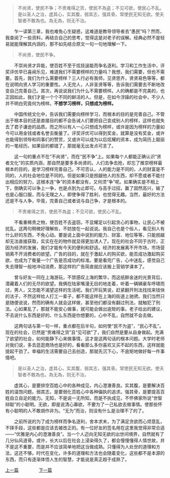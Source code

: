 > 不尚贤，使民不争；不贵难得之货，使民不為盗；不见可欲，使民心不乱。是以圣人之治，虚其心，实其腹，弱其志，强其骨。常使民无知无欲。使夫智者不敢為也。為无為，则无不治。

&emsp;&emsp;乍一读第三章，我也难免心生疑惑，这难道是教导领导者去“愚民”吗？然而，我查阅了一些资料，再结合自己的思考，觉得这是对老子的误解。经典必然不是轻易就能理解其内涵的，那不如先结合原文一句一句地理解一下。<br>

> 不尚贤，使民不争。

&emsp;&emsp;不崇尚贤才异能，使百姓不至于炫技逞能而争名逐利。学习和工作生活中，评奖评优早已喜闻乐见，难道我们不需要榜样的力量吗？我想，我们需要，但也不需要。首先，我们为什么需要榜样？三人行必有我师，见贤思齐，贤贤易色等等，都在说明向贤人学习的重要性。人无完人，人非圣贤等等，告诉我们需要去不断地改变自己完善自己。其次，再说说我们为什么不需要榜样。人的确都是不完美的，也正因如此，我们才是一个个不同的鲜活的人。但是，在如今浮躁的社会中，不少人并不明白究竟何为榜样。**不想学习榜样，只想成为榜样。**<br>

&emsp;&emsp;中国传统文化中，告诉我们需要向榜样学习，而根本的目的是完善自己。不管出于根本目的还是直接目的都不会告诫人们要把自己变成别人的榜样，这样也就失去了君子谦逊的品质。而之所以有人一心只想成为榜样，或许是因为榜样的力量如今可以用金钱或者名誉去衡量了。评奖评优可以得到奖金，就算是没有奖金，或许也能得到领导和同事们的赞赏，又或许可以成为以后炫耀的资本，成为简历上靓丽的一笔经历。如果目的都错了，那就毫无出发点可言了。<br>

&emsp;&emsp;这一句的重点不在“不尚贤”，而在“民不争”上。如果每个人都能正确认识“贤者文化”的实质内涵，那自然是要多多尚贤的。人们去争去抢，却忘了推崇榜样最根本的目的，是学习榜样完善自己。不可否认，人的能力是不同的，人的财富是不同的，人的社会地位是不同的。但是如果只是觊觎他人的东西，却不愿或者不能付出相应的努力，这根本连“争”的资本都没有，又何须“争”呢。如果确实是不相上下，倒确实可以争上一争，也是点到为止即可。与高手过招，赢了固然高兴，输了也是心服口服，而与无理之人，即使争得了胜利，也觉得无趣。当然，最好的方法还是不与人争，毕竟，完善自己或者说与自己争，才是根本的。<br>

> 不贵难得之货，使民不為盗；不见可欲，使民心不乱。

&emsp;&emsp;不看重稀贵之物，使百姓不去盗窃。不显耀足以引起贪心的事物，让民心不被扰乱。这两句稍微好理解些，不妨放在一起说说。我自己也是个俗人，看见别人有什么好的东西，不免心动。要是说上面中说到的能力、财富、地位等等，只能觊觎却无法直接获取，实实在在的物件就显得更加诱人了。现在的社会不同于古时，正因为经济的发展，我们才能有今天的便利和舒适。经济的发展离不开市场，市场营销离不开消费者的欲望。广告的目的，就在于激起人的购买欲，能否成功激起购买欲，也成为了衡量一个广告是否成功的标准。要是看完广告，心中迷乱，感觉自己失去理智一般地冲动消费，那这样的广告简直就应该搬上营销学课本了。<br>

&emsp;&emsp;曾与好友一同在上海游玩，不禁感叹上海的繁华，而这纸醉金迷的光景背后，潜藏着人们的无尽的欲望。我俩在陆家嘴漫无目的地走着，听着一辆辆豪车呼啸而过，男人，又怎能不渴望这样的生活呢。我们开玩笑说，赶紧翻开刑法找找来钱快的法子，不然这样给人打工一辈子，都不能这样在上海的街道上驰骋。我们当然只是随便说说，然而的确有人就会这样做，甚至他们都没有翻过刑法，就触犯了刑法。心如果乱了，那就不能安心做事，就可能会做出逾矩的事。老子给出的建议，不去说什么东西是好的、什么东西是你想要的，心中不乱，自然就不会去做。<br>

&emsp;&emsp;这两句话与第一句一样，重点都在后半句，如何使“民不为盗”，“民心不乱”。现在的社会，已然是“贵难得之货”且“见可欲”了，我们自然是要从自身做起。充满了欲望的社会，如何能静下心来做事情，这才是这两句话的根本问题。大学时老师对我们说，多去逛逛商场也是好的，看看那么多你喜欢又买不起的东西，这样就能提起干劲了。幸福的生活需要自己去创造，那就先沉下心，不逾矩地做好每一件事情吧。<br>

> 是以圣人之治，虚其心，实其腹，弱其志，强其骨。常使民无知无欲。使夫智者不敢為也。為无為，则无不治。

&emsp;&emsp;虚其心，是要排空百姓心中的各种成见，内心澄澈善良。实其腹，是要解决百姓的温饱问题。弱其志，是要弱化百姓心中各种偏执的追求。强其骨，是要提高百姓自立自足的能力。无知，不是说一无所知，而是不执成见，不怀佛家所说“世智辩聪”的小聪明。无欲，即是说清心寡欲，不要为了一己私欲去做事情。使那些怀有小聪明的人不敢胡作非为。“无为”而治，则没有什么是治理不了的了。<br>

&emsp;&emsp;之前所说的为了成为榜样而争名逐利，舍本求末，为了满足贪欲而心烦意乱，不择手段，这些都是应该去被改正的。有一位好友的签名用在这里我觉得非常合适——“优雅是内心的澄澈善良”。当一个人迈向无知无欲的出世间境界，自然就有了几分仙风道骨。或许，长大以后在社会上浸染得久了，都会慢慢懂得人情世故，并不是这不重要，而是并不应该简单地把这当做成熟。只懂得为人处世的道理和方法，这还不够。时代在变化，许多的道理和方法也会随着变化，这些都不是本源的东西，而只有逐渐体悟人生的智慧，才能说是真正趋于成熟了。<br>

[上一篇](https://tianlujun.github.io/reading-notes/DaoDeJing/20190414_DaoDeJing_Chapter_02)
&emsp;&emsp;&emsp;&emsp;
[下一篇](https://tianlujun.github.io/reading-notes/DaoDeJing/20190417_DaoDeJing_Chapter_03)
